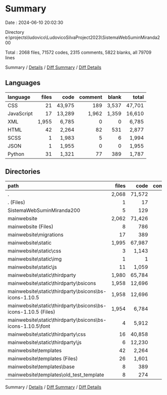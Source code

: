 # Summary

Date : 2024-06-10 20:02:30

Directory e:\\projects\\ludovico\\LudovicoSilvaProject2023\\SistemaWebSuminMiranda200

Total : 2068 files,  71572 codes, 2315 comments, 5822 blanks, all 79709 lines

Summary / [Details](details.md) / [Diff Summary](diff.md) / [Diff Details](diff-details.md)

## Languages
| language | files | code | comment | blank | total |
| :--- | ---: | ---: | ---: | ---: | ---: |
| CSS | 21 | 43,975 | 189 | 3,537 | 47,701 |
| JavaScript | 17 | 13,289 | 1,962 | 1,359 | 16,610 |
| XML | 1,955 | 6,785 | 0 | 0 | 6,785 |
| HTML | 42 | 2,264 | 82 | 531 | 2,877 |
| SCSS | 1 | 1,983 | 5 | 6 | 1,994 |
| JSON | 1 | 1,955 | 0 | 0 | 1,955 |
| Python | 31 | 1,321 | 77 | 389 | 1,787 |

## Directories
| path | files | code | comment | blank | total |
| :--- | ---: | ---: | ---: | ---: | ---: |
| . | 2,068 | 71,572 | 2,315 | 5,822 | 79,709 |
| . (Files) | 1 | 17 | 1 | 5 | 23 |
| SistemaWebSuminMiranda200 | 5 | 129 | 17 | 61 | 207 |
| mainwebsite | 2,062 | 71,426 | 2,297 | 5,756 | 79,479 |
| mainwebsite (Files) | 8 | 786 | 43 | 225 | 1,054 |
| mainwebsite\\migrations | 17 | 389 | 16 | 98 | 503 |
| mainwebsite\\static | 1,995 | 67,987 | 2,156 | 4,902 | 75,045 |
| mainwebsite\\static\\css | 3 | 1,143 | 58 | 234 | 1,435 |
| mainwebsite\\static\\img | 1 | 1 | 0 | 0 | 1 |
| mainwebsite\\static\\js | 11 | 1,059 | 127 | 145 | 1,331 |
| mainwebsite\\static\\thirdparty | 1,980 | 65,784 | 1,971 | 4,523 | 72,278 |
| mainwebsite\\static\\thirdparty\\bsicons | 1,958 | 12,696 | 14 | 10 | 12,720 |
| mainwebsite\\static\\thirdparty\\bsicons\\bs-icons-1.10.5 | 1,958 | 12,696 | 14 | 10 | 12,720 |
| mainwebsite\\static\\thirdparty\\bsicons\\bs-icons-1.10.5 (Files) | 1,954 | 6,784 | 0 | 0 | 6,784 |
| mainwebsite\\static\\thirdparty\\bsicons\\bs-icons-1.10.5\\font | 4 | 5,912 | 14 | 10 | 5,936 |
| mainwebsite\\static\\thirdparty\\css | 16 | 40,858 | 122 | 3,299 | 44,279 |
| mainwebsite\\static\\thirdparty\\js | 6 | 12,230 | 1,835 | 1,214 | 15,279 |
| mainwebsite\\templates | 42 | 2,264 | 82 | 531 | 2,877 |
| mainwebsite\\templates (Files) | 26 | 1,601 | 64 | 382 | 2,047 |
| mainwebsite\\templates\\base | 8 | 389 | 18 | 89 | 496 |
| mainwebsite\\templates\\old_test_template | 8 | 274 | 0 | 60 | 334 |

Summary / [Details](details.md) / [Diff Summary](diff.md) / [Diff Details](diff-details.md)